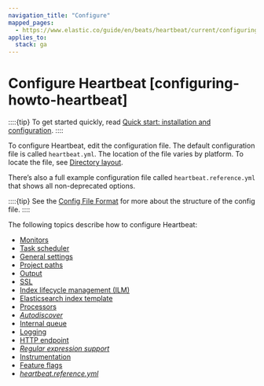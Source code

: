 ```yaml
---
navigation_title: "Configure"
mapped_pages:
  - https://www.elastic.co/guide/en/beats/heartbeat/current/configuring-howto-heartbeat.html
applies_to:
  stack: ga
---
```


# Configure Heartbeat [configuring-howto-heartbeat]


::::{tip}
To get started quickly, read [Quick start: installation and configuration](/reference/heartbeat/heartbeat-installation-configuration.md).
::::


To configure Heartbeat, edit the configuration file. The default configuration file is called  `heartbeat.yml`. The location of the file varies by platform. To locate the file, see [Directory layout](/reference/heartbeat/directory-layout.md).

There’s also a full example configuration file called `heartbeat.reference.yml` that shows all non-deprecated options.

::::{tip}
See the [Config File Format](/reference/libbeat/config-file-format.md) for more about the structure of the config file.
::::


The following topics describe how to configure Heartbeat:

* [Monitors](/reference/heartbeat/configuration-heartbeat-options.md)
* [Task scheduler](/reference/heartbeat/monitors-scheduler.md)
* [General settings](/reference/heartbeat/configuration-general-options.md)
* [Project paths](/reference/heartbeat/configuration-path.md)
* [Output](/reference/heartbeat/configuring-output.md)
* [SSL](/reference/heartbeat/configuration-ssl.md)
* [Index lifecycle management (ILM)](/reference/heartbeat/ilm.md)
* [Elasticsearch index template](/reference/heartbeat/configuration-template.md)
* [Processors](/reference/heartbeat/filtering-enhancing-data.md)
* [*Autodiscover*](/reference/heartbeat/configuration-autodiscover.md)
* [Internal queue](/reference/heartbeat/configuring-internal-queue.md)
* [Logging](/reference/heartbeat/configuration-logging.md)
* [HTTP endpoint](/reference/heartbeat/http-endpoint.md)
* [*Regular expression support*](/reference/heartbeat/regexp-support.md)
* [Instrumentation](/reference/heartbeat/configuration-instrumentation.md)
* [Feature flags](/reference/heartbeat/configuration-feature-flags.md)
* [*heartbeat.reference.yml*](/reference/heartbeat/heartbeat-reference-yml.md)

